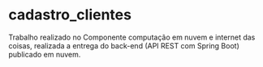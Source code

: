 # cadastro_clientes

Trabalho realizado no Componente computação em nuvem e internet das coisas, 
realizada a entrega do back-end (API REST com Spring Boot) publicado em nuvem.

